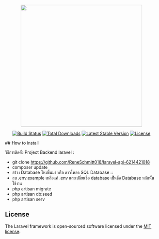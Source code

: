 <p align="center"><a href="https://laravel.com" target="_blank"><img src="https://raw.githubusercontent.com/laravel/art/master/logo-lockup/5%20SVG/2%20CMYK/1%20Full%20Color/laravel-logolockup-cmyk-red.svg" width="400"></a></p>

<p align="center">
<a href="https://travis-ci.org/laravel/framework"><img src="https://travis-ci.org/laravel/framework.svg" alt="Build Status"></a>
<a href="https://packagist.org/packages/laravel/framework"><img src="https://img.shields.io/packagist/dt/laravel/framework" alt="Total Downloads"></a>
<a href="https://packagist.org/packages/laravel/framework"><img src="https://img.shields.io/packagist/v/laravel/framework" alt="Latest Stable Version"></a>
<a href="https://packagist.org/packages/laravel/framework"><img src="https://img.shields.io/packagist/l/laravel/framework" alt="License"></a>
</p>
## How to install

วิธีการติดตั้ง Project Backend laravel :

- git clone https://github.com/ReneSchmitt018/laravel-api-6214421018
- composer update
- สร้าง Database ไหม่ขึ้นมา หรือ ดาวโหลด SQL Database :: 
- ลบ .env.example เหลือแค่ .env และเปลี่ยนชื่อ database เป็นชื่อ Database หลักนั้นใช้งาน
- php artisan migrate
- php artisan db:seed
- php artisan serv

## License

The Laravel framework is open-sourced software licensed under the [MIT license](https://opensource.org/licenses/MIT).
